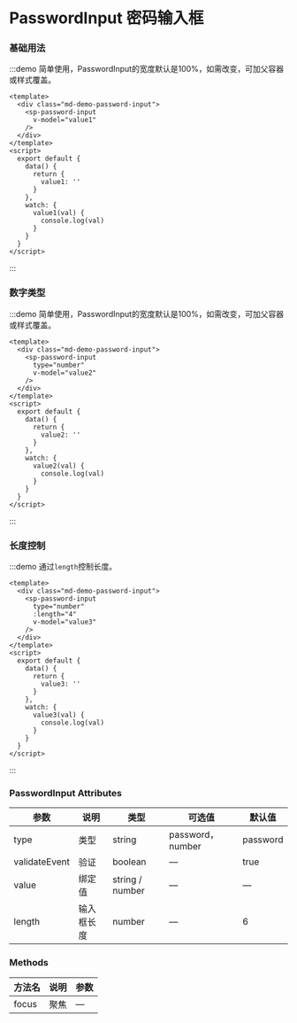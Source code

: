 # PasswordInput 密码输入框

### 基础用法

:::demo 简单使用，PasswordInput的宽度默认是100%，如需改变，可加父容器或样式覆盖。
```vue
<template>
  <div class="md-demo-password-input">
    <sp-password-input
      v-model="value1" 
    />
  </div>
</template>
<script>
  export default {
    data() {
      return {
        value1: ''
      }
    },
    watch: {
      value1(val) {
        console.log(val)
      }
    }
  }
</script>
```
:::


### 数字类型

:::demo 简单使用，PasswordInput的宽度默认是100%，如需改变，可加父容器或样式覆盖。
```vue
<template>
  <div class="md-demo-password-input">
    <sp-password-input 
      type="number"
      v-model="value2" 
    />
  </div>
</template>
<script>
  export default {
    data() {
      return {
        value2: ''
      }
    },
    watch: {
      value2(val) {
        console.log(val)
      }
    }
  }
</script>
```
:::

### 长度控制

:::demo 通过`length`控制长度。
```vue
<template>
  <div class="md-demo-password-input">
    <sp-password-input 
      type="number"
      :length="4"
      v-model="value3" 
    />
  </div>
</template>
<script>
  export default {
    data() {
      return {
        value3: ''
      }
    },
    watch: {
      value3(val) {
        console.log(val)
      }
    }
  }
</script>
```
:::



### PasswordInput Attributes

| 参数          | 说明            | 类型            | 可选值                 | 默认值   |
|-------------  |---------------- |---------------- |---------------------- |-------- |
| type         | 类型   | string  | password，number | password
| validateEvent         | 验证   | boolean  | —  |true
| value         | 绑定值           | string / number  | — | — |
| length         | 输入框长度           | number  | — |6

### Methods

| 方法名      | 说明          | 参数
|---------- |-------------- | --------------
| focus | 聚焦 | —

<script>
  export default {
    data() {
      return {
        value1: '',
        value2: '',
        value3: ''
      }
    },
    watch: {
      value1(val) {
        console.log(val)
      },
      value2(val) {
        console.log(val)
      },
      value3(val) {
        console.log(val)
      }
    }
  }
</script>

<style>
.sp-password-input-demo {
}
</style>
